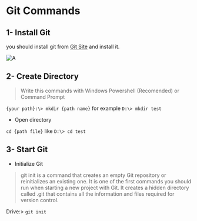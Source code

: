 # Git Commands

## 1- Install Git
you should install git from [Git Site](https://git-scm.com/) and install it.

![A](https://github.com/ALTONIBOT/Public/blob/main/img/A.png)

## 2- Create Directory
> Write this commands with Windows Powershell (Recomended) or Command Prompt

`{your path}:\> mkdir {path name}` for example `D:\> mkdir test`

* Open directory

`cd {path file}` like `D:\> cd test`

## 3- Start Git

* Initialize Git
> git init is a command that creates an empty Git repository or reinitializes an existing one. It is one of the first commands you should run when starting a new project with Git. It creates a hidden directory called .git that contains all the information and files required for version control.

Drive:\> `git init`